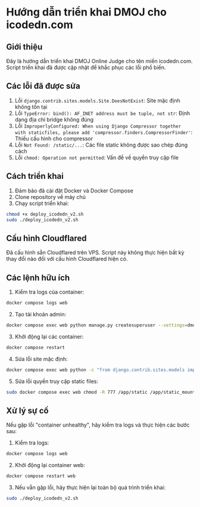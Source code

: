 # Hướng dẫn triển khai DMOJ cho icodedn.com

## Giới thiệu

Đây là hướng dẫn triển khai DMOJ Online Judge cho tên miền icodedn.com. Script triển khai đã được cập nhật để khắc phục các lỗi phổ biến.

## Các lỗi đã được sửa

1. Lỗi `django.contrib.sites.models.Site.DoesNotExist`: Site mặc định không tồn tại
2. Lỗi `TypeError: bind(): AF_INET address must be tuple, not str`: Định dạng địa chỉ bridge không đúng
3. Lỗi `ImproperlyConfigured: When using Django Compressor together with staticfiles, please add 'compressor.finders.CompressorFinder'`: Thiếu cấu hình cho compressor
4. Lỗi `Not Found: /static/...`: Các file static không được sao chép đúng cách
5. Lỗi `chmod: Operation not permitted`: Vấn đề về quyền truy cập file

## Cách triển khai

1. Đảm bảo đã cài đặt Docker và Docker Compose
2. Clone repository về máy chủ
3. Chạy script triển khai:

```bash
chmod +x deploy_icodedn_v2.sh
sudo ./deploy_icodedn_v2.sh
```

## Cấu hình Cloudflared

Đã cấu hình sẵn Cloudflared trên VPS. Script này không thực hiện bất kỳ thay đổi nào đối với cấu hình Cloudflared hiện có.

## Các lệnh hữu ích

1. Kiểm tra logs của container:
```bash
docker compose logs web
```

2. Tạo tài khoản admin:
```bash
docker compose exec web python manage.py createsuperuser --settings=dmoj.docker_settings
```

3. Khởi động lại các container:
```bash
docker compose restart
```

4. Sửa lỗi site mặc định:
```bash
docker compose exec web python -c "from django.contrib.sites.models import Site; Site.objects.filter(id=1).delete(); Site.objects.create(id=1, domain='icodedn.com', name='iCodeDN')"
```

5. Sửa lỗi quyền truy cập static files:
```bash
sudo docker compose exec web chmod -R 777 /app/static /app/static_mount
```

## Xử lý sự cố

Nếu gặp lỗi "container unhealthy", hãy kiểm tra logs và thực hiện các bước sau:

1. Kiểm tra logs:
```bash
docker compose logs web
```

2. Khởi động lại container web:
```bash
docker compose restart web
```

3. Nếu vẫn gặp lỗi, hãy thực hiện lại toàn bộ quá trình triển khai:
```bash
sudo ./deploy_icodedn_v2.sh
```
